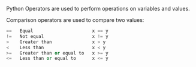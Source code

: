 Python Operators are used to perform operations on variables and values.

Comparison operators are used to compare two values:
```Python
==   Equal                      x == y
!=   Not equal                  x != y
>    Greater than               x > y
<    Less than                  x < y
>=   Greater than or equal to   x >= y
<=   Less than or equal to      x <= y
```